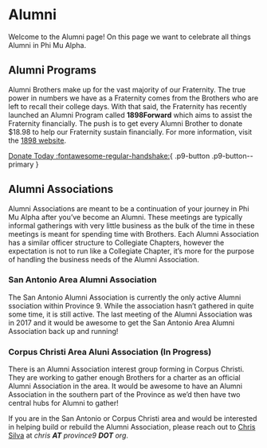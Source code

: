 # Alumni

Welcome to the Alumni page! On this page we want to celebrate all things Alumni in Phi Mu Alpha. 

## Alumni Programs

Alumni Brothers make up for the vast majority of our Fraternity. The true 
power in numbers we have as a Fraternity comes from the Brothers who are left 
to recall their college days. With that said, the Fraternity has recently 
launched an Alumni Program called **1898Forward** which aims to assist the 
Fraternity financially. The push is to get every Alumni Brother to donate 
$18.98 to help our Fraternity sustain financially. For more information, visit
the [1898 website](https://1898forward.org). 

[Donate Today :fontawesome-regular-handshake:](https://1898forward.org){ .p9-button .p9-button--primary }

## Alumni Associations

Alumni Associations are meant to be a continuation of your journey in Phi Mu 
Alpha after you’ve become an Alumni. These meetings are typically informal
gatherings with very little business as the bulk of the time in these meetings 
is meant for spending time with Brothers. Each Alumni Association has a 
similar officer structure to Collegiate Chapters, however the expectation is 
not to run like a Collegiate Chapter, it’s more for the purpose of handling 
the business needs of the Alumni Association. 

### San Antonio Area Alumni Association
The San Antonio Alumni Association is currently the only active Alumni 
ssociation within Province 9. While the association hasn’t gathered 
in quite some time, it is still active. The last meeting of the Alumni 
Association was in 2017 and it would be awesome to get the San 
Antonio Area Alumni Association back up and running! 

### Corpus Christi Area Aluni Association (In Progress) 
There is an Alumni Association interest group forming in Corpus Christi. 
They are working to gather enough Brothers for a charter as an official Alumni 
Association in the area. It would be awesome to have an Alumni Association in 
the southern part of the Province as we’d then have two central hubs for 
Alumni to gather!

If you are in the San Antonio or Corpus Christi area and would be interested in helping build or rebuild the Alumni Association, please reach out to [Chris Silva](mailto:chris@province9.rog) at _chris **AT** province9 **DOT** org_. 




